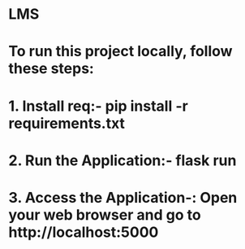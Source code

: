 # LMS

# To run this project locally, follow these steps:

# 1. Install req:- pip install -r requirements.txt
# 2. Run the Application:- flask run
# 3. Access the Application-: Open your web browser and go to http://localhost:5000 



